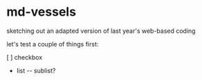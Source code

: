 # md-vessels
sketching out an adapted version of last year's web-based coding

let's test a couple of things first:

[ ] checkbox

- list
-- sublist?